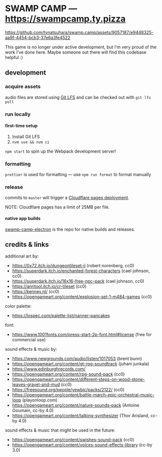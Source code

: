 # SWAMP CAMP — https://swampcamp.ty.pizza

https://github.com/tynatsuhara/swamp.camp/assets/9057187/e9448325-aa9f-4454-bcb3-37e6a3fe4522

This game is no longer under active development, but I'm very proud of the work I've done here. Maybe someone out there will find this codebase helpful :)

## development

### acquire assets

audio files are stored using [Git LFS](https://git-lfs.github.com/) and can be checked out with `git lfs pull`

### run locally

#### first-time setup

1. Install Git LFS
2. `nvm use && nvm ci`

`npm start` to spin up the Webpack development server!

### formatting

`prettier` is used for formatting — use `npm run format` to format manually

### release

commits to `master` will trigger a [Cloudflare pages deployment](https://dash.cloudflare.com/1f52f961eb89afcf0499eba5f54090d5/pages/view/swamp-camp).

NOTE: Cloudflare pages has a limit of 25MB per file.

#### native app builds

[swamp-camp-electron](https://github.com/tynatsuhara/swamp-camp-electron) is the repo for native builds and releases.

## credits & links

additional art by:

-   https://0x72.itch.io/dungeontileset-ii (robert norenberg, cc0)
-   https://superdark.itch.io/enchanted-forest-characters (cael johnson, cc0)
-   https://superdark.itch.io/16x16-free-npc-pack (cael johnson, cc0)
-   https://anritool.itch.io/cr-tileset (cc0)
-   https://kenney.nl/ (cc0)
-   https://opengameart.org/content/explosion-set-1-m484-games (cc0)

color palette:

-   https://lospec.com/palette-list/nanner-pancakes

font:

-   https://www.1001fonts.com/press-start-2p-font.html#license (free for commercial use)

sound effects & music by:

-   https://www.newgrounds.com/audio/listen/1017053 (brent bunn)
-   https://opengameart.org/content/gt-rpg-soundtrack (juhani junkala)
-   https://www.edinburghrecords.com/
-   https://opengameart.org/content/rpg-sound-pack (cc0)
-   https://opengameart.org/content/different-steps-on-wood-stone-leaves-gravel-and-mud (cc0)
-   https://freesound.org/people/yewbic/packs/2122/ (cc0)
-   https://opengameart.org/content/battle-march-epic-orchestral-music-loop (playonloop.com)
-   https://opengameart.org/content/nature-sounds-pack (Antoine Goumain, cc-by 4.0)
-   https://opengameart.org/content/talking-synthesizer (Thor Arisland, cc-by 4.0)

sound effects & music that might be used in the future:

-   https://opengameart.org/content/swishes-sound-pack (cc0)
-   https://opengameart.org/content/voices-sound-effects-library (cc-by 3.0)

